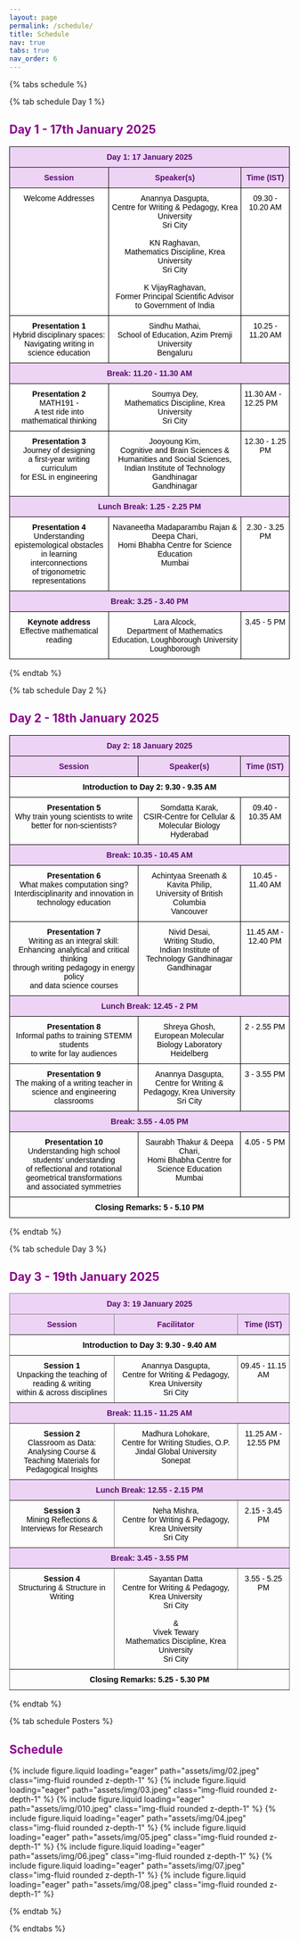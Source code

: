 ```yaml
---
layout: page
permalink: /schedule/
title: Schedule
nav: true
tabs: true
nav_order: 6
---
```


{% tabs schedule %}

{% tab schedule Day 1 %}

<h2 style="color:DarkMagenta;"><b>Day 1 - 17th January 2025</b></h2>
<style type="text/css">
.tg  {border-collapse:collapse;border-spacing:0;}
.tg td{border-color:black;border-style:solid;border-width:1px;font-family:Arial, sans-serif;font-size:14px;
  overflow:hidden;padding:10px 5px;word-break:normal;}
.tg th{border-color:black;border-style:solid;border-width:1px;font-family:Arial, sans-serif;font-size:14px;
  font-weight:normal;overflow:hidden;padding:10px 5px;word-break:normal;}
.tg .tg-ycr8{background-color:#ffffff;text-align:left;vertical-align:top}
.tg .tg-hktt{background-color:#EDD4F4;color:#580D6D;font-weight:bold;text-align:center;vertical-align:top}
.tg .tg-i81m{background-color:#ffffff;text-align:center;vertical-align:top}
.tg .tg-5j4b{background-color:#ffffff;font-weight:bold;text-align:center;vertical-align:top}
</style>
<table class="tg"><thead>
  <tr>
    <th class="tg-hktt" colspan="3"><span style="font-weight:700;font-style:normal;text-decoration:none;color:#580D6D;background-color:transparent">Day 1: 17 January 2025</span></th>
  </tr></thead>
<tbody>
  <tr>
    <td class="tg-hktt"><span style="font-weight:700;font-style:normal;text-decoration:none;color:#580D6D;background-color:transparent">Session</span></td>
    <td class="tg-hktt"><span style="font-weight:700;font-style:normal;text-decoration:none;color:#580D6D;background-color:transparent">Speaker(s)</span></td>
    <td class="tg-hktt"><span style="font-weight:700;font-style:normal;text-decoration:none;color:#580D6D;background-color:transparent">Time (IST)</span></td>
  </tr>
  <tr>
    <td class="tg-i81m"><span style="font-weight:300;font-style:normal;text-decoration:none;color:#000">Welcome Addresses</span></td>
    <td class="tg-i81m"><span style="font-weight:300;font-style:normal;text-decoration:none;color:#000">Anannya Dasgupta,</span><br><span style="font-weight:300;font-style:normal;text-decoration:none;color:#000">Centre for Writing &amp; Pedagogy, Krea University </span><br><span style="font-weight:300;font-style:normal;text-decoration:none;color:#000">Sri City</span><br><br><span style="font-weight:300;font-style:normal;text-decoration:none;color:#000">KN Raghavan,</span><br><span style="font-weight:300;font-style:normal;text-decoration:none;color:#000">Mathematics Discipline, Krea University</span><br><span style="font-weight:300;font-style:normal;text-decoration:none;color:#000">Sri City</span><br><br><span style="font-weight:300;font-style:normal;text-decoration:none;color:#000">K VijayRaghavan,</span><br><span style="font-weight:300;font-style:normal;text-decoration:none;color:#000">Former Principal Scientific Advisor to Government of India</span></td>
    <td class="tg-i81m"><span style="font-weight:300;font-style:normal;text-decoration:none;color:#000">09.30 - 10.20 AM</span></td>
  </tr>
  <tr>
    <td class="tg-5j4b"><span style="font-weight:700;font-style:normal;text-decoration:none;color:#000">Presentation 1</span><br><span style="font-weight:300;font-style:normal;text-decoration:none;color:#000">Hybrid disciplinary spaces: </span><br><span style="font-weight:300;font-style:normal;text-decoration:none;color:#000">Navigating writing in science education</span></td>
    <td class="tg-i81m"><span style="font-weight:300;font-style:normal;text-decoration:none;color:#000">Sindhu Mathai,</span><br><span style="font-weight:300;font-style:normal;text-decoration:none;color:#000">School of Education, Azim Premji University </span><br><span style="font-weight:300;font-style:normal;text-decoration:none;color:#000">Bengaluru</span></td>
    <td class="tg-i81m"><span style="font-weight:300;font-style:normal;text-decoration:none;color:#000">10.25 - 11.20 AM</span></td>
  </tr>
  <tr>
    <td class="tg-hktt" colspan="3"><span style="font-weight:700;font-style:normal;text-decoration:none;color:#580D6D;background-color:transparent">Break: 11.20 - 11.30 AM</span></td>
  </tr>
  <tr>
    <td class="tg-5j4b"><span style="font-weight:700;font-style:normal;text-decoration:none;color:#000">Presentation 2</span><br><span style="font-weight:300;font-style:normal;text-decoration:none;color:#000">MATH191 - </span><br><span style="font-weight:300;font-style:normal;text-decoration:none;color:#000">A test ride into mathematical thinking</span></td>
    <td class="tg-i81m"><span style="font-weight:300;font-style:normal;text-decoration:none;color:#000">Soumya Dey,</span><br><span style="font-weight:300;font-style:normal;text-decoration:none;color:#000">Mathematics Discipline, Krea University</span><br><span style="font-weight:300;font-style:normal;text-decoration:none;color:#000">Sri City</span></td>
    <td class="tg-ycr8"><span style="font-weight:300;font-style:normal;text-decoration:none;color:#000">11.30 AM - 12.25 PM</span></td>
  </tr>
  <tr>
    <td class="tg-5j4b"><span style="font-weight:700;font-style:normal;text-decoration:none;color:#000">Presentation 3</span><br><span style="font-weight:300;font-style:normal;text-decoration:none;color:#000">Journey of designing </span><br><span style="font-weight:300;font-style:normal;text-decoration:none;color:#000">a first-year writing curriculum </span><br><span style="font-weight:300;font-style:normal;text-decoration:none;color:#000">for ESL in engineering</span></td>
    <td class="tg-i81m"><span style="font-weight:300;font-style:normal;text-decoration:none;color:#000">Jooyoung Kim,</span><br><span style="font-weight:300;font-style:normal;text-decoration:none;color:#000">Cognitive and Brain Sciences &amp; Humanities and Social Sciences,</span><br><span style="font-weight:300;font-style:normal;text-decoration:none;color:#000">Indian Institute of Technology Gandhinagar</span><br><span style="font-weight:300;font-style:normal;text-decoration:none;color:#000">Gandhinagar</span></td>
    <td class="tg-i81m"><span style="font-weight:300;font-style:normal;text-decoration:none;color:#000">12.30 - 1.25 PM</span></td>
  </tr>
  <tr>
    <td class="tg-hktt" colspan="3"><span style="font-weight:700;font-style:normal;text-decoration:none;color:#580D6D;background-color:transparent">Lunch Break: 1.25 - 2.25 PM</span></td>
  </tr>
  <tr>
    <td class="tg-5j4b"><span style="font-weight:700;font-style:normal;text-decoration:none;color:#000">Presentation 4</span><br><span style="font-weight:300;font-style:normal;text-decoration:none;color:#000">Understanding epistemological obstacles </span><br><span style="font-weight:300;font-style:normal;text-decoration:none;color:#000">in learning interconnections </span><br><span style="font-weight:300;font-style:normal;text-decoration:none;color:#000">of trigonometric representations</span></td>
    <td class="tg-i81m"><span style="font-weight:300;font-style:normal;text-decoration:none;color:#000">Navaneetha Madaparambu Rajan &amp; Deepa Chari,</span><br><span style="font-weight:300;font-style:normal;text-decoration:none;color:#000">Homi Bhabha Centre for Science Education</span><br><span style="font-weight:300;font-style:normal;text-decoration:none;color:#000">Mumbai</span></td>
    <td class="tg-i81m"><span style="font-weight:300;font-style:normal;text-decoration:none;color:#000">2.30 - 3.25 PM</span></td>
  </tr>
  <tr>
    <td class="tg-hktt" colspan="3"><span style="font-weight:700;font-style:normal;text-decoration:none;color:#580D6D;background-color:transparent">Break: 3.25 - 3.40 PM</span></td>
  </tr>
  <tr>
    <td class="tg-5j4b"><span style="font-weight:700;font-style:normal;text-decoration:none;color:#000">Keynote address</span><br><span style="font-weight:300;font-style:normal;text-decoration:none;color:#000">Effective mathematical reading</span></td>
    <td class="tg-i81m"><span style="font-weight:300;font-style:normal;text-decoration:none;color:#000">Lara Alcock,</span><br><span style="font-weight:300;font-style:normal;text-decoration:none;color:#000">Department of Mathematics Education, Loughborough University</span><br><span style="font-weight:300;font-style:normal;text-decoration:none;color:#000">Loughborough</span></td>
    <td class="tg-i81m"><span style="font-weight:300;font-style:normal;text-decoration:none;color:#000">3.45 - 5 PM</span></td>
  </tr>
</tbody></table>
{% endtab %}

{% tab schedule Day 2 %}

<h2 style="color:DarkMagenta;"><b>Day 2 - 18th January 2025</b></h2>

<style type="text/css">
.tg  {border-collapse:collapse;border-spacing:0;}
.tg td{border-color:black;border-style:solid;border-width:1px;font-family:Arial, sans-serif;font-size:14px;
  overflow:hidden;padding:10px 5px;word-break:normal;}
.tg th{border-color:black;border-style:solid;border-width:1px;font-family:Arial, sans-serif;font-size:14px;
  font-weight:normal;overflow:hidden;padding:10px 5px;word-break:normal;}
.tg .tg-baqh{text-align:center;vertical-align:top}
.tg .tg-hktt{background-color:#EDD4F4;color:#580D6D;font-weight:bold;text-align:center;vertical-align:top}
.tg .tg-amwm{font-weight:bold;text-align:center;vertical-align:top}
</style>
<table class="tg"><thead>
  <tr>
    <th class="tg-hktt" colspan="3"><span style="font-weight:700;font-style:normal;text-decoration:none;color:#580D6D;background-color:transparent">Day 2: 18 January 2025</span></th>
  </tr></thead>
<tbody>
  <tr>
    <td class="tg-hktt"><span style="font-weight:700;font-style:normal;text-decoration:none;color:#580D6D;background-color:transparent">Session</span></td>
    <td class="tg-hktt"><span style="font-weight:700;font-style:normal;text-decoration:none;color:#580D6D;background-color:transparent">Speaker(s)</span></td>
    <td class="tg-hktt"><span style="font-weight:700;font-style:normal;text-decoration:none;color:#580D6D;background-color:transparent">Time (IST)</span></td>
  </tr>
  <tr>
    <td class="tg-amwm" colspan="3"><span style="font-weight:700;font-style:normal;text-decoration:none;color:#000;background-color:transparent">Introduction to Day 2: 9.30 - 9.35 AM</span></td>
  </tr>
  <tr>
    <td class="tg-amwm"><span style="font-weight:700;font-style:normal;text-decoration:none;color:#000;background-color:transparent">Presentation 5</span><br><span style="font-weight:300;font-style:normal;text-decoration:none;color:#000;background-color:transparent">Why train young scientists to write better for non-scientists?</span></td>
    <td class="tg-baqh"><span style="font-weight:300;font-style:normal;text-decoration:none;color:#000;background-color:transparent">Somdatta Karak,</span><br><span style="font-weight:300;font-style:normal;text-decoration:none;color:#000;background-color:transparent">CSIR-Centre for Cellular &amp; Molecular Biology </span><br><span style="font-weight:300;font-style:normal;text-decoration:none;color:#000;background-color:transparent">Hyderabad</span></td>
    <td class="tg-baqh"><span style="font-weight:300;font-style:normal;text-decoration:none;color:#000;background-color:transparent">09.40 - 10.35 AM</span></td>
  </tr>
  <tr>
    <td class="tg-hktt" colspan="3"><span style="font-weight:700;font-style:normal;text-decoration:none;color:#580D6D;background-color:transparent">Break: 10.35 - 10.45 AM</span></td>
  </tr>
  <tr>
    <td class="tg-amwm"><span style="font-weight:700;font-style:normal;text-decoration:none;color:#000;background-color:transparent">Presentation 6</span><br><span style="font-weight:300;font-style:normal;text-decoration:none;color:#000;background-color:transparent">What makes computation sing? </span><br><span style="font-weight:300;font-style:normal;text-decoration:none;color:#000;background-color:transparent">Interdisciplinarity and innovation in technology education</span></td>
    <td class="tg-baqh"><span style="font-weight:300;font-style:normal;text-decoration:none;color:#000;background-color:transparent">Achintyaa Sreenath &amp; Kavita Philip,</span><br><span style="font-weight:300;font-style:normal;text-decoration:none;color:#000;background-color:transparent">University of British Columbia</span><br><span style="font-weight:300;font-style:normal;text-decoration:none;color:#000;background-color:transparent">Vancouver</span></td>
    <td class="tg-baqh"><span style="font-weight:300;font-style:normal;text-decoration:none;color:#000;background-color:transparent">10.45 - 11.40 AM</span></td>
  </tr>
  <tr>
    <td class="tg-amwm"><span style="font-weight:700;font-style:normal;text-decoration:none;color:#000;background-color:transparent">Presentation 7</span><br><span style="font-weight:300;font-style:normal;text-decoration:none;color:#000;background-color:transparent">Writing as an integral skill:</span><br><span style="font-weight:300;font-style:normal;text-decoration:none;color:#000;background-color:transparent">Enhancing analytical and critical thinking </span><br><span style="font-weight:300;font-style:normal;text-decoration:none;color:#000;background-color:transparent">through writing pedagogy in energy policy</span><br><span style="font-weight:300;font-style:normal;text-decoration:none;color:#000;background-color:transparent"> and data science courses</span></td>
    <td class="tg-baqh"><span style="font-weight:300;font-style:normal;text-decoration:none;color:#000;background-color:transparent">Nivid Desai,</span><br><span style="font-weight:300;font-style:normal;text-decoration:none;color:#000;background-color:transparent">Writing Studio,</span><br><span style="font-weight:300;font-style:normal;text-decoration:none;color:#000;background-color:transparent">Indian Institute of Technology Gandhinagar</span><br><span style="font-weight:300;font-style:normal;text-decoration:none;color:#000;background-color:transparent">Gandhinagar</span></td>
    <td class="tg-baqh"><span style="font-weight:300;font-style:normal;text-decoration:none;color:#000;background-color:transparent">11.45 AM - 12.40 PM</span></td>
  </tr>
  <tr>
    <td class="tg-hktt" colspan="3"><span style="font-weight:700;font-style:normal;text-decoration:none;color:#580D6D;background-color:transparent">Lunch Break: 12.45 - 2 PM</span></td>
  </tr>
  <tr>
    <td class="tg-amwm"><span style="font-weight:700;font-style:normal;text-decoration:none;color:#000;background-color:transparent">Presentation 8</span><br><span style="font-weight:300;font-style:normal;text-decoration:none;color:#000;background-color:transparent">Informal paths to training STEMM students </span><br><span style="font-weight:300;font-style:normal;text-decoration:none;color:#000;background-color:transparent">to write for lay audiences</span></td>
    <td class="tg-baqh"><span style="font-weight:300;font-style:normal;text-decoration:none;color:#000;background-color:transparent">Shreya Ghosh,</span><br><span style="font-weight:300;font-style:normal;text-decoration:none;color:#000;background-color:transparent">European Molecular Biology Laboratory </span><br><span style="font-weight:300;font-style:normal;text-decoration:none;color:#000;background-color:transparent">Heidelberg</span></td>
    <td class="tg-baqh"><span style="font-weight:300;font-style:normal;text-decoration:none;color:#000;background-color:transparent">2 - 2.55 PM</span></td>
  </tr>
  <tr>
    <td class="tg-amwm"><span style="font-weight:700;font-style:normal;text-decoration:none;color:#000;background-color:transparent">Presentation 9</span><br><span style="font-weight:300;font-style:normal;text-decoration:none;color:#000;background-color:transparent">The making of a writing teacher in </span><br><span style="font-weight:300;font-style:normal;text-decoration:none;color:#000;background-color:transparent">science and engineering classrooms</span></td>
    <td class="tg-baqh"><span style="font-weight:300;font-style:normal;text-decoration:none;color:#000;background-color:transparent">Anannya Dasgupta,</span><br><span style="font-weight:300;font-style:normal;text-decoration:none;color:#000;background-color:transparent">Centre for Writing &amp; Pedagogy, Krea University</span><br><span style="font-weight:300;font-style:normal;text-decoration:none;color:#000;background-color:transparent">Sri City</span></td>
    <td class="tg-baqh"><span style="font-weight:300;font-style:normal;text-decoration:none;color:#000;background-color:transparent">3 - 3.55 PM</span></td>
  </tr>
  <tr>
    <td class="tg-hktt" colspan="3"><span style="font-weight:700;font-style:normal;text-decoration:none;color:#580D6D;background-color:transparent">Break: 3.55 - 4.05 PM</span></td>
  </tr>
  <tr>
    <td class="tg-amwm"><span style="font-weight:700;font-style:normal;text-decoration:none;color:#000;background-color:transparent">Presentation 10</span><br><span style="font-weight:300;font-style:normal;text-decoration:none;color:#000;background-color:transparent">Understanding high school students’ understanding</span><br><span style="font-weight:300;font-style:normal;text-decoration:none;color:#000;background-color:transparent"> of reflectional and rotational geometrical transformations</span><br><span style="font-weight:300;font-style:normal;text-decoration:none;color:#000;background-color:transparent"> and associated symmetries</span></td>
    <td class="tg-baqh"><span style="font-weight:300;font-style:normal;text-decoration:none;color:#000;background-color:transparent">Saurabh Thakur &amp; Deepa Chari,</span><br><span style="font-weight:300;font-style:normal;text-decoration:none;color:#000;background-color:transparent">Homi Bhabha Centre for Science Education </span><br><span style="font-weight:300;font-style:normal;text-decoration:none;color:#000;background-color:transparent">Mumbai</span></td>
    <td class="tg-baqh"><span style="font-weight:300;font-style:normal;text-decoration:none;color:#000;background-color:transparent">4.05 - 5 PM</span></td>
  </tr>
  <tr>
    <td class="tg-amwm" colspan="3"><span style="font-weight:700;font-style:normal;text-decoration:none;color:#000;background-color:transparent">Closing Remarks: 5 - 5.10 PM</span></td>
  </tr>
</tbody></table>

{% endtab %}

{% tab schedule Day 3 %}

<h2 style="color:DarkMagenta;"><b>Day 3 - 19th January 2025</b></h2>

<style type="text/css">
.tg  {border-collapse:collapse;border-spacing:0;}
.tg td{border-color:black;border-style:solid;border-width:1px;font-family:Arial, sans-serif;font-size:14px;
  overflow:hidden;padding:10px 5px;word-break:normal;}
.tg th{border-color:black;border-style:solid;border-width:1px;font-family:Arial, sans-serif;font-size:14px;
  font-weight:normal;overflow:hidden;padding:10px 5px;word-break:normal;}
.tg .tg-79yy{background-color:#EDD4F4;border-color:inherit;color:#580D6D;font-weight:bold;text-align:center;vertical-align:top}
.tg .tg-c3ow{border-color:inherit;text-align:center;vertical-align:top}
.tg .tg-7btt{border-color:inherit;font-weight:bold;text-align:center;vertical-align:top}
</style>
<table class="tg"><thead>
  <tr>
    <th class="tg-79yy" colspan="3"><span style="font-weight:700;font-style:normal;text-decoration:none;color:#580D6D;background-color:transparent">Day 3: 19 January 2025</span></th>
  </tr></thead>
<tbody>
  <tr>
    <td class="tg-79yy"><span style="font-weight:700;font-style:normal;text-decoration:none;color:#580D6D;background-color:transparent">Session</span></td>
    <td class="tg-79yy"><span style="font-weight:700;font-style:normal;text-decoration:none;color:#580D6D;background-color:transparent">Facilitator</span></td>
    <td class="tg-79yy"><span style="font-weight:700;font-style:normal;text-decoration:none;color:#580D6D;background-color:transparent">Time (IST)</span></td>
  </tr>
  <tr>
    <td class="tg-7btt" colspan="3"><span style="font-weight:700;font-style:normal;text-decoration:none;color:#000;background-color:transparent">Introduction to Day 3: 9.30 - 9.40 AM</span></td>
  </tr>
  <tr>
    <td class="tg-7btt"><span style="font-weight:700;font-style:normal;text-decoration:none;color:#000;background-color:transparent">Session 1</span><br><span style="font-weight:300;font-style:normal;text-decoration:none;color:#000;background-color:transparent">Unpacking the teaching of reading &amp; writing </span><br><span style="font-weight:300;font-style:normal;text-decoration:none;color:#000;background-color:transparent">within &amp; across disciplines</span></td>
    <td class="tg-c3ow"><span style="font-weight:300;font-style:normal;text-decoration:none;color:#000;background-color:transparent">Anannya Dasgupta,</span><br><span style="font-weight:300;font-style:normal;text-decoration:none;color:#000;background-color:transparent">Centre for Writing &amp; Pedagogy, Krea University </span><br><span style="font-weight:300;font-style:normal;text-decoration:none;color:#000;background-color:transparent">Sri City</span></td>
    <td class="tg-c3ow"><span style="font-weight:300;font-style:normal;text-decoration:none;color:#000;background-color:transparent">09.45 - 11.15 AM</span></td>
  </tr>
  <tr>
    <td class="tg-79yy" colspan="3"><span style="font-weight:700;font-style:normal;text-decoration:none;color:#580D6D;background-color:transparent">Break: 11.15 - 11.25 AM</span></td>
  </tr>
  <tr>
    <td class="tg-7btt"><span style="font-weight:700;font-style:normal;text-decoration:none;color:#000;background-color:transparent">Session 2</span><br><span style="font-weight:300;font-style:normal;text-decoration:none;color:#000;background-color:transparent">Classroom as Data: Analysing Course &amp; </span><br><span style="font-weight:300;font-style:normal;text-decoration:none;color:#000;background-color:transparent">Teaching Materials for Pedagogical Insights</span></td>
    <td class="tg-c3ow"><span style="font-weight:300;font-style:normal;text-decoration:none;color:#000;background-color:transparent">Madhura Lohokare,</span><br><span style="font-weight:300;font-style:normal;text-decoration:none;color:#000;background-color:transparent">Centre for Writing Studies, O.P. Jindal Global University</span><br><span style="font-weight:300;font-style:normal;text-decoration:none;color:#000;background-color:transparent">Sonepat</span></td>
    <td class="tg-c3ow"><span style="font-weight:300;font-style:normal;text-decoration:none;color:#000;background-color:transparent">11.25 AM - 12.55 PM</span></td>
  </tr>
  <tr>
    <td class="tg-79yy" colspan="3"><span style="font-weight:700;font-style:normal;text-decoration:none;color:#580D6D;background-color:transparent">Lunch Break: 12.55 - 2.15 PM</span></td>
  </tr>
  <tr>
    <td class="tg-7btt"><span style="font-weight:700;font-style:normal;text-decoration:none;color:#000;background-color:transparent">Session 3</span><br><span style="font-weight:300;font-style:normal;text-decoration:none;color:#000;background-color:transparent">Mining Reflections &amp; Interviews for Research</span></td>
    <td class="tg-c3ow"><span style="font-weight:300;font-style:normal;text-decoration:none;color:#000;background-color:transparent">Neha Mishra,</span><br><span style="font-weight:300;font-style:normal;text-decoration:none;color:#000;background-color:transparent">Centre for Writing &amp; Pedagogy, Krea University </span><br><span style="font-weight:300;font-style:normal;text-decoration:none;color:#000;background-color:transparent">Sri City</span></td>
    <td class="tg-c3ow"><span style="font-weight:300;font-style:normal;text-decoration:none;color:#000;background-color:transparent">2.15 - 3.45 PM</span></td>
  </tr>
  <tr>
    <td class="tg-79yy" colspan="3"><span style="font-weight:700;font-style:normal;text-decoration:none;color:#580D6D;background-color:transparent">Break: 3.45 - 3.55 PM</span></td>
  </tr>
  <tr>
    <td class="tg-7btt"><span style="font-weight:700;font-style:normal;text-decoration:none;color:#000;background-color:transparent">Session 4</span><br><span style="font-weight:300;font-style:normal;text-decoration:none;color:#000;background-color:transparent">Structuring &amp; Structure in Writing</span></td>
    <td class="tg-c3ow"><span style="font-weight:300;font-style:normal;text-decoration:none;color:#000;background-color:transparent">Sayantan Datta</span><br><span style="font-weight:300;font-style:normal;text-decoration:none;color:#000;background-color:transparent">Centre for Writing &amp; Pedagogy, Krea University </span><br><span style="font-weight:300;font-style:normal;text-decoration:none;color:#000;background-color:transparent">Sri City</span><br><br><span style="font-weight:300;font-style:normal;text-decoration:none;color:#000;background-color:transparent">&amp;</span><br><span style="font-weight:300;font-style:normal;text-decoration:none;color:#000;background-color:transparent">Vivek Tewary</span><br><span style="font-weight:300;font-style:normal;text-decoration:none;color:#000;background-color:transparent">Mathematics Discipline, Krea University</span><br><span style="font-weight:300;font-style:normal;text-decoration:none;color:#000;background-color:transparent">Sri City</span></td>
    <td class="tg-c3ow"><span style="font-weight:300;font-style:normal;text-decoration:none;color:#000;background-color:transparent">3.55 - 5.25 PM</span></td>
  </tr>
  <tr>
    <td class="tg-7btt" colspan="3"><span style="font-weight:700;font-style:normal;text-decoration:none;color:#000;background-color:transparent">Closing Remarks: 5.25 - 5.30 PM</span></td>
  </tr>
</tbody></table>

{% endtab %}

{% tab schedule Posters %}

<h2 style="color:DarkMagenta;"><b>Schedule</b></h2>

<swiper-container keyboard="true" navigation="true" pagination="true" pagination-clickable="true" pagination-dynamic-bullets="true" rewind="true">
<swiper-slide>{% include figure.liquid loading="eager" path="assets/img/02.jpeg" class="img-fluid rounded z-depth-1" %}</swiper-slide>
<swiper-slide>{% include figure.liquid loading="eager" path="assets/img/03.jpeg" class="img-fluid rounded z-depth-1" %}</swiper-slide>
<swiper-slide>{% include figure.liquid loading="eager" path="assets/img/010.jpeg" class="img-fluid rounded z-depth-1" %}</swiper-slide>
<swiper-slide>{% include figure.liquid loading="eager" path="assets/img/04.jpeg" class="img-fluid rounded z-depth-1" %}</swiper-slide>
<swiper-slide>{% include figure.liquid loading="eager" path="assets/img/05.jpeg" class="img-fluid rounded z-depth-1" %}</swiper-slide>
<swiper-slide>{% include figure.liquid loading="eager" path="assets/img/06.jpeg" class="img-fluid rounded z-depth-1" %}</swiper-slide>
<swiper-slide>{% include figure.liquid loading="eager" path="assets/img/07.jpeg" class="img-fluid rounded z-depth-1" %}</swiper-slide>
<swiper-slide>{% include figure.liquid loading="eager" path="assets/img/08.jpeg" class="img-fluid rounded z-depth-1" %}</swiper-slide>
</swiper-container>

{% endtab %}

{% endtabs %}
